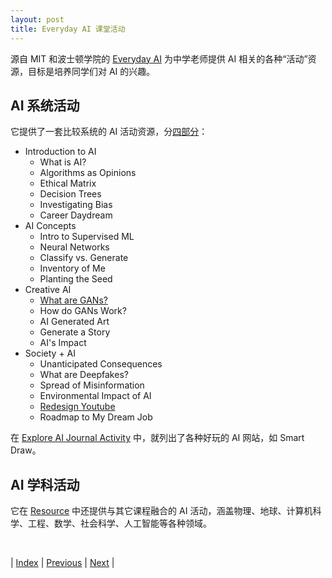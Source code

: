 ```yaml
---
layout: post
title: Everyday AI 课堂活动
---
```


源自 MIT 和波士顿学院的 [Everyday AI](https://everyday-ai.org/resources) 为中学老师提供 AI 相关的各种“活动”资源，目标是培养同学们对 AI 的兴趣。

## AI 系统活动

它提供了一套比较系统的 AI 活动资源，分[四部分](https://everyday-ai.org/resources/search?f%5B0%5D=content_type%3A31)：

- Introduction to AI
    - What is AI?
    - Algorithms as Opinions
    - Ethical Matrix
    - Decision Trees
    - Investigating Bias
    - Career Daydream
- AI Concepts
    - Intro to Supervised ML
    - Neural Networks
    - Classify vs. Generate
    - Inventory of Me
    - Planting the Seed
- Creative AI
    - [What are GANs?](https://everyday-ai.org/resources/21-what-are-gans-lesson)
    - How do GANs Work?
    - AI Generated Art
    - Generate a Story
    - AI's Impact
- Society + AI
    - Unanticipated Consequences
    - What are Deepfakes?
    - Spread of Misinformation
    - Environmental Impact of AI
    - [Redesign Youtube](https://everyday-ai.org/resources/35-redesign-youtube-lesson)
    - Roadmap to My Dream Job

在 [Explore AI Journal Activity](https://everyday-ai.org/resources/explore-ai-journal-activity) 中，就列出了各种好玩的 AI 网站，如 Smart Draw。

## AI 学科活动

它在 [Resource](https://everyday-ai.org/resources) 中还提供与其它课程融合的 AI 活动，涵盖物理、地球、计算机科学、工程、数学、社会科学、人工智能等各种领域。

<br/>

| [Index](./) | [Previous](13-ai4all) | [Next](17-mit-app-inventor) |
